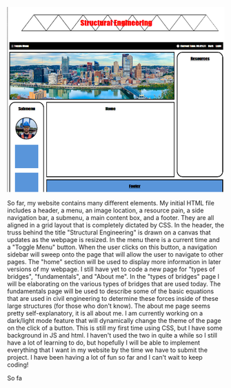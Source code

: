 <p align="center">
<img src="https://github.com/anatems1/website-portfolio-2021spring/blob/a97b40b82039f1c2bac676f12e2831bea596c9b1/screenshots/screenshot_20210329_1159PM.PNG" width="700px"/>
</p>
So far, my website contains many different elements. My initial HTML file includes a header, a menu, an image location, a resource pain, a side navigation bar, a submenu, a main content box, and a footer. They are all aligned in a grid layout that is completely dictated by CSS. In the header, the truss behind the title "Structural Engineering" is drawn on a canvas that updates as the webpage is resized. In the menu there is a current time and a "Toggle Menu" button. When the user clicks on this button, a navigation sidebar will sweep onto the page that will allow the user to navigate to other pages. The "home" section will be used to display more information in later versions of my webpage. I still have yet to code a new page for "types of bridges", "fundamentals", and "About me". In the "types of bridges" page I will be elaborating on the various types of bridges that are used today. The fundamentals page will be used to describe some of the basic equations that are used in civil engineering to determine these forces inside of these large structures (for those who don't know). The about me page seems pretty self-explanatory, it is all about me.
I am currently working on a dark/light mode feature that will dynamically change the theme of the page on the click of a button. This is still my first time using CSS, but I have some background in JS and html. I haven't used  the two in quite a while so I still have a lot of learning to do, but hopefully I will be able to implement everything that I want in my website by the time we have to submit the project. I have been having a lot of fun so far and I can't wait to keep coding!
<p>
So fa
</p>
